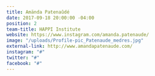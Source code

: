```yaml
---
title: Amända Patenaûdé
date: 2017-09-18 20:00:00 -04:00
position: 2
team-title: HAPPI Institute
website: https://www.instagram.com/amanda.patenaude/
image: "/uploads/Profile-pic_Patenaude_medres.jpg"
external-link: http://www.amandapatenaude.com/
instagram: "#"
twitter: "#"
facebook: "#"
---
```


